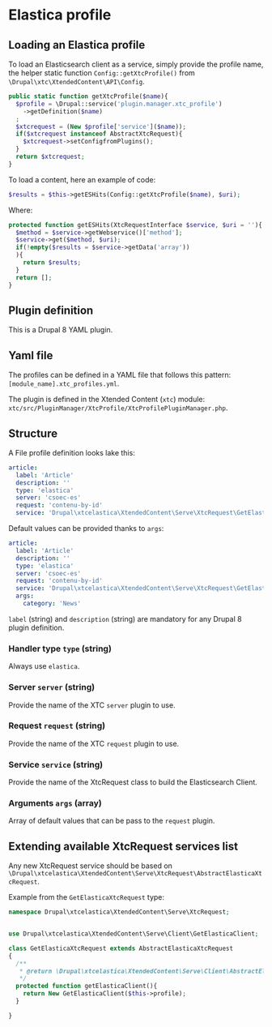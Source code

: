 # Elastica profile

## Loading an Elastica profile

To load an Elasticsearch client as a service, simply provide the profile name, the helper static function `Config::getXtcProfile()` from `\Drupal\xtc\XtendedContent\API\Config`.

```php
public static function getXtcProfile($name){
  $profile = \Drupal::service('plugin.manager.xtc_profile')
    ->getDefinition($name)
  ;
  $xtcrequest = (New $profile['service']($name));
  if($xtcrequest instanceof AbstractXtcRequest){
    $xtcrequest->setConfigfromPlugins();
  }
  return $xtcrequest;
}
```

To load a content, here an example of code: 

```php
$results = $this->getESHits(Config::getXtcProfile($name), $uri);
```

Where:


```php
protected function getESHits(XtcRequestInterface $service, $uri = ''){
  $method = $service->getWebservice()['method'];
  $service->get($method, $uri);
  if(!empty($results = $service->getData('array'))
  ){
    return $results;
  }
  return [];
}
```

## Plugin definition

This is a Drupal 8 YAML plugin.

## Yaml file

The profiles can be defined in a YAML file that follows this pattern: 
`[module_name].xtc_profiles.yml`.

The plugin is defined in the Xtended Content (`xtc`) module: `xtc/src/PluginManager/XtcProfile/XtcProfilePluginManager.php`.

## Structure

A File profile definition looks lake this:

```yaml
article:
  label: 'Article'
  description: ''
  type: 'elastica'
  server: 'csoec-es'
  request: 'contenu-by-id'
  service: 'Drupal\xtcelastica\XtendedContent\Serve\XtcRequest\GetElasticaXtcRequest'
```

Default values can be provided thanks to `args`:

```yaml
article:
  label: 'Article'
  description: ''
  type: 'elastica'
  server: 'csoec-es'
  request: 'contenu-by-id'
  service: 'Drupal\xtcelastica\XtendedContent\Serve\XtcRequest\GetElasticaXtcRequest'
  args:
    category: 'News'
```

`label` (string) and `description` (string) are mandatory for any Drupal 8 plugin definition.

### Handler type `type` (string)

Always use `elastica`.

### Server `server` (string)

Provide the name of the XTC `server` plugin to use.

### Request `request` (string)

Provide the name of the XTC `request` plugin to use.

### Service `service` (string)

Provide the name of the XtcRequest class to build the Elasticsearch Client.

### Arguments `args` (array)

Array of default values that can be pass to the `request` plugin.

## Extending available XtcRequest services list

Any new XtcRequest service should be based on `\Drupal\xtcelastica\XtendedContent\Serve\XtcRequest\AbstractElasticaXtcRequest`.

Example from the `GetElasticaXtcRequest` type:

```php
namespace Drupal\xtcelastica\XtendedContent\Serve\XtcRequest;


use Drupal\xtcelastica\XtendedContent\Serve\Client\GetElasticaClient;

class GetElasticaXtcRequest extends AbstractElasticaXtcRequest
{
  /**
   * @return \Drupal\xtcelastica\XtendedContent\Serve\Client\AbstractElasticaClient
   */
  protected function getElasticaClient(){
    return New GetElasticaClient($this->profile);
  }

}
```